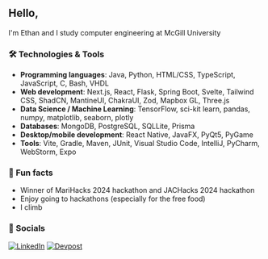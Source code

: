 ## Hello,
I'm Ethan and I study computer engineering at McGill University

### 🛠 Technologies & Tools
- **Programming languages**: Java, Python, HTML/CSS, TypeScript, JavaScript, C, Bash, VHDL
- **Web development**: Next.js, React, Flask, Spring Boot, Svelte, Tailwind CSS, ShadCN, MantineUI, ChakraUI, Zod, Mapbox GL, Three.js
- **Data Science / Machine Learning**: TensorFlow, sci-kit learn, pandas, numpy, matplotlib, seaborn, plotly
- **Databases**: MongoDB, PostgreSQL, SQLLite, Prisma
- **Desktop/mobile development**: React Native, JavaFX, PyQt5, PyGame
- **Tools**: Vite, Gradle, Maven, JUnit, Visual Studio Code, IntelliJ, PyCharm, WebStorm, Expo

### 🌱 Fun facts
- Winner of MariHacks 2024 hackathon and JACHacks 2024 hackathon
- Enjoy going to hackathons (especially for the free food)
- I climb

### 🤳 Socials
<p>
  <a href="https://www.linkedin.com/in/-ethantran-/" target="_blank"><img alt="LinkedIn" src="https://img.shields.io/badge/linkedin-%230077B5.svg?&style=for-the-badge&logo=linkedin&logoColor=white" /></a>
  <a href="https://devpost.com/ethan_tran" target="_blank"><img alt="Devpost" src="https://img.shields.io/badge/Devpost-003E54?style=for-the-badge&logo=Devpost&logoColor=white" /></a>
</p>
